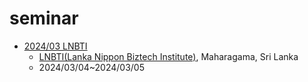 # seminar

- [2024/03 LNBTI](/202403_LNBTI/README.md)
    - [LNBTI(Lanka Nippon Biztech Institute)](https://lnbti.lk/), Maharagama, Sri Lanka
    - 2024/03/04~2024/03/05

